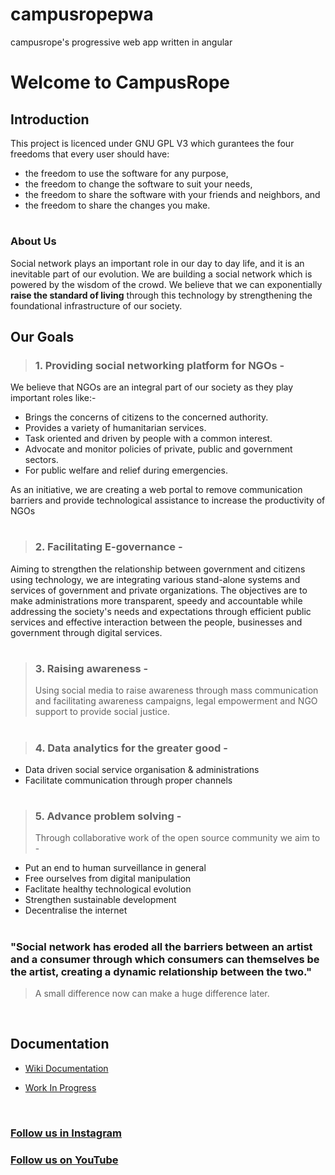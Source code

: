 # campusropepwa
campusrope's progressive web app written in angular 



# Welcome to CampusRope

## Introduction

This project is licenced under GNU GPL V3 which gurantees the four freedoms that every user should have:

- the freedom to use the software for any purpose,
- the freedom to change the software to suit your needs,
- the freedom to share the software with your friends and neighbors, and
- the freedom to share the changes you make.

#

### About Us

Social network plays an important role in our day to day life,
and it is an inevitable part of our evolution.
We are building a social network which is powered by the wisdom of the crowd.
We believe that we can exponentially **raise the standard of living** through this technology by strengthening the foundational infrastructure of our society.

## Our Goals

> ### 1. Providing social networking platform for NGOs -

We believe that NGOs are an integral part of our society as they play important roles like:-

- Brings the concerns of citizens to the concerned authority.
- Provides a variety of humanitarian services.
- Task oriented and driven by people with a common interest.
- Advocate and monitor policies of private, public and government
  sectors.
- For public welfare and relief during emergencies.

As an initiative, we are creating a web portal to remove communication barriers and provide technological assistance to increase the productivity of NGOs

#

> ### 2. Facilitating E-governance -

Aiming to strengthen the relationship between government and citizens using technology, we are integrating various stand-alone systems and services of government and private organizations. The objectives are to make administrations more transparent, speedy and accountable while addressing the society's needs and expectations through efficient public services and effective interaction between the people, businesses and government through digital services.

#

> ### 3. Raising awareness -
>
> Using social media to raise awareness through mass communication and facilitating awareness campaigns, legal empowerment and NGO support to provide social justice.

#

> ### 4. Data analytics for the greater good -

- Data driven social service organisation & administrations
- Facilitate communication through proper channels

#

> ### 5. Advance problem solving -
>
> Through collaborative work of the open source community we aim to -

- Put an end to human surveillance in general
- Free ourselves from digital manipulation
- Faclitate healthy technological evolution
- Strengthen sustainable development
- Decentralise the internet

#

### "Social network has eroded all the barriers between an artist and a consumer through which consumers can themselves be the artist, creating a dynamic relationship between the two."

> A small difference now can make a huge difference later.

&nbsp;

## Documentation

* [Wiki Documentation](https://github.com/campusrope/campusropepwa/wiki)

* [Work In Progress](https://github.com/campusrope/campusropepwa/projects)

&nbsp;

### [Follow us in Instagram](https://www.instagram.com/campus_rope/)


### [Follow us on YouTube](https://www.youtube.com/channel/UCKeJ6csG3Fnz0K70WO94JCQ)
